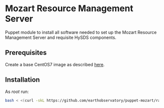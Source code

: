 # Mozart Resource Management Server

Puppet module to install all software needed to set up the Mozart Resource Management Server and requisite HySDS components.

## Prerequisites

Create a base CentOS7 image as described [here](https://github.com/hysds/hysds-framework/wiki/Puppet-Automation#create-a-base-centos-7-image-for-installation-of-all-hysds-component-instances).

## Installation

As _root_ run:

```sh
bash < <(curl -skL https://github.com/earthobservatory/puppet-mozart/raw/azure-beta1/install.sh)
```
